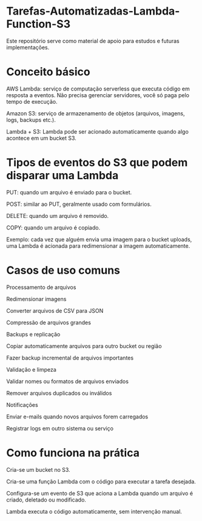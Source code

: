 # Tarefas-Automatizadas-Lambda-Function-S3
Este repositório serve como material de apoio para estudos e futuras implementações.

# Conceito básico

AWS Lambda: serviço de computação serverless que executa código em resposta a eventos. Não precisa gerenciar servidores, você só paga pelo tempo de execução.

Amazon S3: serviço de armazenamento de objetos (arquivos, imagens, logs, backups etc.).

Lambda + S3: Lambda pode ser acionado automaticamente quando algo acontece em um bucket S3.

# Tipos de eventos do S3 que podem disparar uma Lambda

PUT: quando um arquivo é enviado para o bucket.

POST: similar ao PUT, geralmente usado com formulários.

DELETE: quando um arquivo é removido.

COPY: quando um arquivo é copiado.

Exemplo: cada vez que alguém envia uma imagem para o bucket uploads, uma Lambda é acionada para redimensionar a imagem automaticamente.

# Casos de uso comuns

Processamento de arquivos

Redimensionar imagens

Converter arquivos de CSV para JSON

Compressão de arquivos grandes

Backups e replicação

Copiar automaticamente arquivos para outro bucket ou região

Fazer backup incremental de arquivos importantes

Validação e limpeza

Validar nomes ou formatos de arquivos enviados

Remover arquivos duplicados ou inválidos

Notificações

Enviar e-mails quando novos arquivos forem carregados

Registrar logs em outro sistema ou serviço

# Como funciona na prática

Cria-se um bucket no S3.

Cria-se uma função Lambda com o código para executar a tarefa desejada.

Configura-se um evento de S3 que aciona a Lambda quando um arquivo é criado, deletado ou modificado.

Lambda executa o código automaticamente, sem intervenção manual.